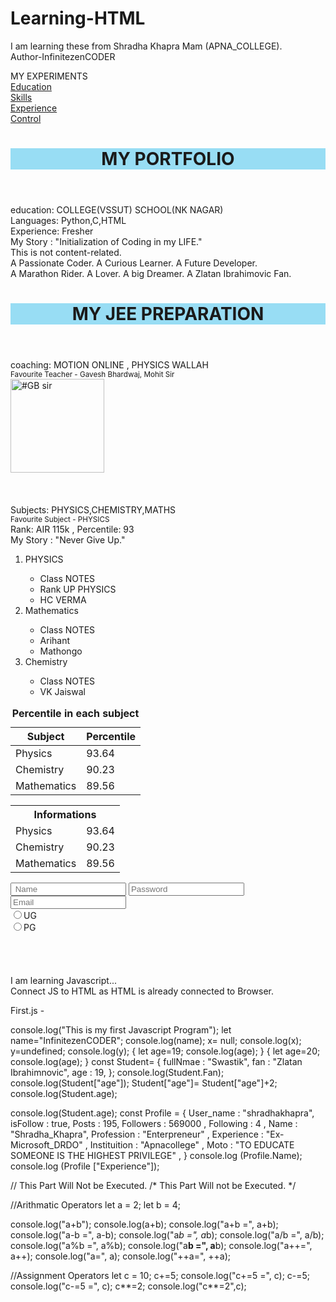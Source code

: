 # Learning-HTML
I am learning these from Shradha Khapra Mam (APNA_COLLEGE).
<br>
Author-InfinitezenCODER
<BR>
<!DOCTYPE html>

<html lang="en" style="
 font-style: oblique">
 
<head>
    <meta charset="UTF-8">
    <meta name="viewport" content="width=device-width, initial-scale=1.0">
    <titl>MY EXPERIMENTS</titl></title>
</head>
<br>
<body>
<!--This is Paragraph-->
 <a href="/Education.html">Education</a>
<br>
<a href="/Skills.html">Skills</a>
<br>
<a href="/Experience.html">Experience</a>
<br>
<a href="/Control.html">Control</a>   

<header style=" background-color:rgb(152, 221, 244);">
   <h1><b> MY PORTFOLIO </b></h1> 
</header>
<main>
    <section> education: COLLEGE(VSSUT)  SCHOOL(NK NAGAR)</section>
    <section> Languages: Python,C,HTML</section>
    <section> Experience: Fresher</section>
    <article> My Story : "Initialization of Coding in my LIFE."</article>
    <aside>  This is not content-related.</aside> 
    <div>
    A Passionate Coder.
    A Curious Learner.
    A Future Developer.
    </div>
    <div>
    A Marathon Rider.
    A Lover.
    A big Dreamer.
    A Zlatan Ibrahimovic Fan.
    </div>
</main>    
<header style=" background-color:rgb(152, 221, 244);">
<h1><b> MY JEE PREPARATION </b></h1>
</header>
<main>
    <section> coaching: MOTION ONLINE , PHYSICS WALLAH</section>
    <small> Favourite Teacher - Gavesh Bhardwaj, Mohit Sir </small> 
   <br>
    <img src="https://dmf76jm51vpov.cloudfront.net/upload/2020/f2080468-f8da-4260-8699-294ffa5509b2.png" alt="#GB sir" height="150"/>
   <br>
   <br>
    <br>
    <br>
    <section> Subjects: PHYSICS,CHEMISTRY,MATHS</section>
    <small> Favourite Subject - PHYSICS </small>
    <br>
    <section> Rank:  AIR 115k , Percentile: 93 </section>
    <article> My Story : "Never Give Up."</article>
<ol>
     <li>PHYSICS</li>
       <ul>
         <li>Class NOTES</li>
        <li>Rank UP PHYSICS</li>
        <li>HC VERMA</li>
       </ul>
     <li>Mathematics</li>
        <ul>
         <li>Class NOTES</li> 
         <li>Arihant</li>
         <li>Mathongo</li>
        </ul>  
     <li>Chemistry</li>
     <ul>
        <li>Class NOTES</li>
        <li>VK Jaiswal</li>
     </ul>   
    </ol>
</main>
<table>
   <caption><b> Percentile in each subject</b> </caption>
 <thead>
    <tr>
        <th>Subject</th>
        <th>Percentile</th>
    </tr>
 </thead>
 <tbody>
    <tr>
        <td>Physics</td>
        <td>93.64</td>
    </tr>
    <tr>
        <td>Chemistry</td>
        <td>90.23</td>
    </tr>
    <tr>
        <td>Mathematics</td>
        <td>89.56</td>
    </tr>
 </tbody>
</table>
<table>
    <tr>
        <th colspan="2">Informations</th>
    </tr>
    <tr>
        <td>Physics</td>
        <td>93.64</td>
    </tr>
    <tr>
        <td>Chemistry</td>
        <td>90.23</td>
    </tr>
    <tr>
        <td>Mathematics</td>
        <td>89.56</td>
    </tr>

</table>
 
<form action="/action.php">
    <input type="text" placeholder=" Name">
    <input type="password"placeholder="Password">
    <input type="email"placeholder="Email">
    <br>
    <label for="01">
    <input type="radio"value="Undergraduate" name="class" id="01">UG
    <br>
    <label for="02">
    <input type="radio"value="Postgraduate" name="class" id="02">PG
    
</form>


</body>
</html>
<br> <br> <br> <br>
<br>
I am learning Javascript...
<br>
Connect JS to HTML as HTML is already connected to Browser.
<br>

<!DOCTYPE html>
<html lang="en">
<head>
    <meta charset="UTF-8">
    <meta name="viewport" content="width=device-width, initial-scale=1.0">
    <title>Document</title>
</head>
<body></body>
<script src="First.js">
 
</script>
</html>

First.js -

console.log("This is my first  Javascript Program");
let name="InfinitezenCODER";
console.log(name);
x= null;
console.log(x);
y=undefined;
console.log(y);
{
let age=19;
console.log(age);
}
{
let age=20;
console.log(age);
}
const Student=
{
fullNmae : "Swastik",
fan : "Zlatan Ibrahimnovic",
age : 19,
};
console.log(Student.Fan);
console.log(Student["age"]);
Student["age"]= Student["age"]+2;
console.log(Student.age);

console.log(Student.age);
const Profile = 
{
    User_name : "shradhakhapra",
    isFollow : true,
    Posts : 195,
    Followers : 569000 ,
    Following : 4 ,
    Name : "Shradha_Khapra",
    Profession : "Enterpreneur" ,
    Experience : "Ex-Microsoft_DRDO" ,
    Instituition : "Apnacollege" ,
    Moto : "TO EDUCATE SOMEONE IS THE HIGHEST PRIVILEGE" , 
}
console.log (Profile.Name);
console.log (Profile ["Experience"]);

// This Part Will Not be Executed.
/* This Part Will not be Executed. */

//Arithmatic Operators
let a = 2;
let b = 4;

console.log("a+b");
console.log(a+b);
console.log("a+b =", a+b);
console.log("a-b =", a-b);
console.log("a*b =", a*b);
console.log("a/b =", a/b);
console.log("a%b =", a%b);
console.log("a**b =", a**b);
console.log("a++=", a++);
console.log("a=", a);
console.log("++a=", ++a);

//Assignment Operators
let c = 10;
c+=5;
console.log("c+=5 =", c);
c-=5;
console.log("c-=5 =", c);
c**=2;
console.log("c**=2",c);

















